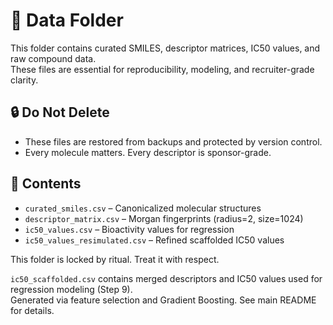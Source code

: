 # 📁 Data Folder

This folder contains curated SMILES, descriptor matrices, IC50 values, and raw compound data.  
These files are essential for reproducibility, modeling, and recruiter-grade clarity.

## 🔒 Do Not Delete
- These files are restored from backups and protected by version control.
- Every molecule matters. Every descriptor is sponsor-grade.

## 🧬 Contents
- `curated_smiles.csv` – Canonicalized molecular structures
- `descriptor_matrix.csv` – Morgan fingerprints (radius=2, size=1024)
- `ic50_values.csv` – Bioactivity values for regression
- `ic50_values_resimulated.csv` – Refined scaffolded IC50 values

This folder is locked by ritual. Treat it with respect.

`ic50_scaffolded.csv` contains merged descriptors and IC50 values used for regression modeling (Step 9).  
Generated via feature selection and Gradient Boosting. See main README for details.
